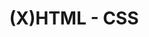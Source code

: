 ---
layout  : tools
title   : (X)HTML - CSS
summary : Utilisation de Sass principalement si possible.
image: /assets/images/icon/css.svg
category : langage
level: 75
public  : true
parent  : false
---